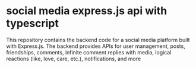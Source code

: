 # social media express.js api with typescript
This repository contains the backend code for a social media platform built with Express.js. The backend provides APIs for user management, posts, friendships, comments, infinite comment replies with media, logical reactions (like, love, care, etc.), notifications, and more
